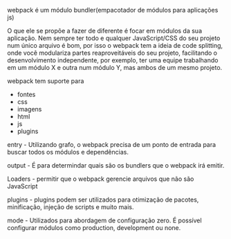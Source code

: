 webpack é um módulo bundler(empacotador de módulos para aplicações js)

O que ele se propõe a fazer de diferente é focar em módulos da sua aplicação. Nem sempre ter todo e qualquer JavaScript/CSS do seu projeto num único arquivo é bom, por isso o webpack tem a ideia de code splitting, onde você modulariza partes reaproveitáveis do seu projeto, facilitando o desenvolvimento independente, por exemplo, ter uma equipe trabalhando em um módulo X e outra num módulo Y, mas ambos de um mesmo projeto.

webpack tem suporte para
  - fontes
  - css
  - imagens
  - html
  - js
  - plugins

entry - Utilizando grafo, o webpack precisa de um ponto de entrada para buscar todos os módulos e dependências.

output - É para determindar quais são os bundlers que o webpack irá emitir.

Loaders - permitir que o webpack gerencie arquivos que não são JavaScript

plugins - plugins podem ser utilizados para otimização de pacotes, minificação, injeção de scripts e muito mais.

mode - Utilizados para abordagem de configuração zero. É possível configurar módulos como production, development ou none.